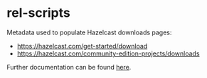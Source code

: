 # rel-scripts

Metadata used to populate Hazelcast downloads pages:
- https://hazelcast.com/get-started/download
- https://hazelcast.com/community-edition-projects/downloads

Further documentation can be found [here](https://hazelcast.atlassian.net/wiki/spaces/DI/pages/5771067426/hazelcast.com+website+download+links+update+information+rel-scripts).

